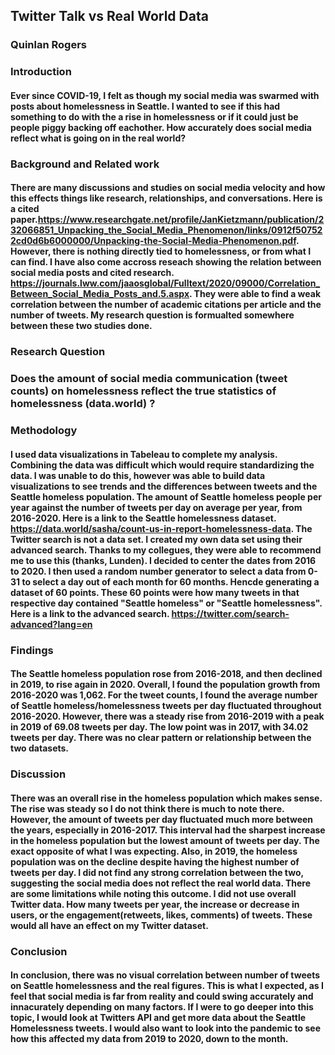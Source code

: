 ## Twitter Talk vs Real World Data
### Quinlan Rogers

### Introduction
#### Ever since COVID-19, I felt as though my social media was swarmed with posts about homelessness in Seattle. I wanted to see if this had something to do with the a rise in homelessness or if it could just be people piggy backing off eachother. How accurately does social media reflect what is going on in the real world?  

### Background and Related work
#### There are many discussions and studies on social media velocity and how this effects things like research, relationships, and conversations. Here is a cited paper.https://www.researchgate.net/profile/JanKietzmann/publication/232066851_Unpacking_the_Social_Media_Phenomenon/links/0912f507522cd0d6b6000000/Unpacking-the-Social-Media-Phenomenon.pdf. However, there is nothing directly tied to homelessness, or from what I can find. I have also come accross reseach showing the relation between social media posts and cited research. https://journals.lww.com/jaaosglobal/Fulltext/2020/09000/Correlation_Between_Social_Media_Posts_and.5.aspx. They were able to find a weak correlation between the number of academic citations per article and the number of tweets. My research question is formualted somewhere between these two studies done. 


### Research Question
### Does the amount of social media communication (tweet counts) on homelessness reflect the true statistics of homelessness (data.world) ? 

### Methodology
#### I used data visualizations in Tabeleau to complete my analysis. Combining the data was difficult which would require standardizing the data. I was unable to do this, however was able to build data visualizations to see trends and the differences between tweets and the Seattle homeless population.  The amount of Seattle homeless people per year against the number of tweets per day on average per year, from 2016-2020. Here is a link to the Seattle homelessness dataset. https://data.world/sasha/count-us-in-report-homelessness-data. The Twitter search is not a data set. I created my own data set using their advanced search. Thanks to my collegues, they were able to recommend me to use this (thanks, Lunden). I decided to center the dates from 2016 to 2020. I then used a random number generator to select a data from 0-31 to select a day out of each month for 60 months. Hencde generating a dataset of 60 points. These 60 points were how many tweets in that respective day contained "Seattle homeless" or "Seattle homelessness".  Here is a link to the advanced search. https://twitter.com/search-advanced?lang=en

### Findings
#### The Seattle homeless population rose from 2016-2018, and then declined in 2019, to rise again in 2020. Overall, I found the population growth from 2016-2020 was 1,062. For the tweet counts, I found the average number of Seattle homeless/homelessness tweets per day fluctuated throughout 2016-2020. However, there was a steady rise from 2016-2019 with a peak in 2019 of 69.08 tweets per day. The low point was in 2017, with 34.02 tweets per day. There was no clear pattern or relationship between the two datasets. 

### Discussion
#### There was an overall rise in the homeless population which makes sense. The rise was steady so I do not think there is much to note there. However, the amount of tweets per day fluctuated much more between the years, especially in 2016-2017. This interval had the sharpest increase in the homeless population but the lowest amount of tweets per day. The exact opposite of what I was expecting. Also, in 2019, the homeless population was on the decline despite having the highest number of tweets per day. I did not find any strong correlation between the two, suggesting the social media does not reflect the real world data. There are some limitations while noting this outcome. I did not use overall Twitter data. How many tweets per year, the increase or decrease in users, or the engagement(retweets, likes, comments) of tweets. These would all have an effect on my Twitter dataset.

### Conclusion
#### In conclusion, there was no visual correlation between number of tweets on Seattle homelessness and the real figures. This is what I expected, as I feel that social media is far from reality and could swing accurately and innacurately depending on many factors. If I were to go deeper into this topic, I would look at Twitters API and get more data about the Seattle Homelessness tweets. I would also want to look into the pandemic to see how this affected my data from 2019 to 2020, down to the month.
